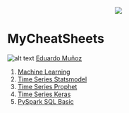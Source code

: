 <p align="center"> 
<img src="https://github.com/emunozlorenzo/MasterDataScience/blob/master/img/image2.png">
</p>

# MyCheatSheets

![alt text](https://github.com/emunozlorenzo/MasterDataScience/blob/master/img/icon2.png "Logo Title Text 1") [Eduardo Muñoz](https://www.linkedin.com/in/eduardo-mu%C3%B1oz-lorenzo-14144a144/)

1. [Machine Learning](https://github.com/emunozlorenzo/MyCheatSheets/blob/master/MachineLearning.md)
2. [Time Series Statsmodel](https://github.com/emunozlorenzo/MyCheatSheets/blob/master/TimeSeries.md)
3. [Time Series Prophet](https://github.com/emunozlorenzo/MyCheatSheets/blob/master/TimeSeries_Prophet.md)
4. [Time Series Keras](https://github.com/emunozlorenzo/MyCheatSheets/blob/master/TimeSeries_Keras.md)
5. [PySpark SQL Basic](https://github.com/emunozlorenzo/MyCheatSheets/blob/master/PySpark.ipynb)

